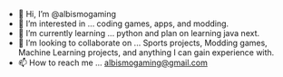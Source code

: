 - 👋 Hi, I’m @albismogaming
- 👀 I’m interested in ... coding games, apps, and modding.
- 🌱 I’m currently learning ... python and plan on learning java next.
- 💞️ I’m looking to collaborate on ... Sports projects, Modding games, Machine Learning projects, and anything I can gain experience with.
- 📫 How to reach me ... albismogaming@gmail.com

<!---
albismogaming/albismogaming is a ✨ special ✨ repository because its `README.md` (this file) appears on your GitHub profile.
You can click the Preview link to take a look at your changes.
--->

